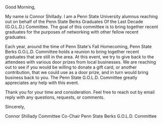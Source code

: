 Good Morning,

My name is Connor Shillady.  I am a Penn State University alumnus reaching out on behalf of the Penn State Berks Graduates Of the Last Decade (G.O.L.D.) Committee.  The goal of this committee is to bring together recent graduates for the purposes of networking with other fellow recent graduates.

Each year, around the time of Penn State's Fall Homecoming, Penn State Berks G.O.L.D. Committee holds a reunion to bring together recent graduates that are still in the area.  At this event, we try to give back to the attendees with various door prizes from local businesses.  We are reaching out to see if you would be willing to donate a gift card, or another contribution, that we could use as a door prize, and in turn would bring business back to you.  The Penn State G.O.L.D. Committee greatly appreciates any help with this event.

Thank you for your time and consideration.  Feel free to reach out by email reply with any questions, requests, or comments.

Sincerely,

Connor Shillady
Committee Co-Chair
Penn State Berks G.O.L.D. Committee
